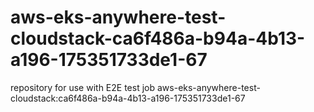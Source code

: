# aws-eks-anywhere-test-cloudstack-ca6f486a-b94a-4b13-a196-175351733de1-67
repository for use with E2E test job aws-eks-anywhere-test-cloudstack:ca6f486a-b94a-4b13-a196-175351733de1-67
